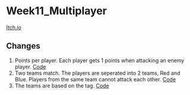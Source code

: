 # Week11_Multiplayer

[Itch.io](https://tornifrog.itch.io/multiplayer)

## Changes
1. Points per player. Each player gets 1 points when attacking an enemy player. [Code](https://github.com/Tornifrog-Interactive/Week11_Multiplayer/blob/main/Assets/Scripts/Points.cs)
2. Two teams match. The players are seperated into 2 teams, Red and Blue. Players from the same team cannot attack each other. [Code](https://github.com/Tornifrog-Interactive/Week11_Multiplayer/blob/main/Assets/Scripts/PlayerSpawner.cs)
3. The teams are based on the tag. [Code](https://github.com/Tornifrog-Interactive/Week11_Multiplayer/blob/main/Assets/Scripts/PlayerTag.cs)
